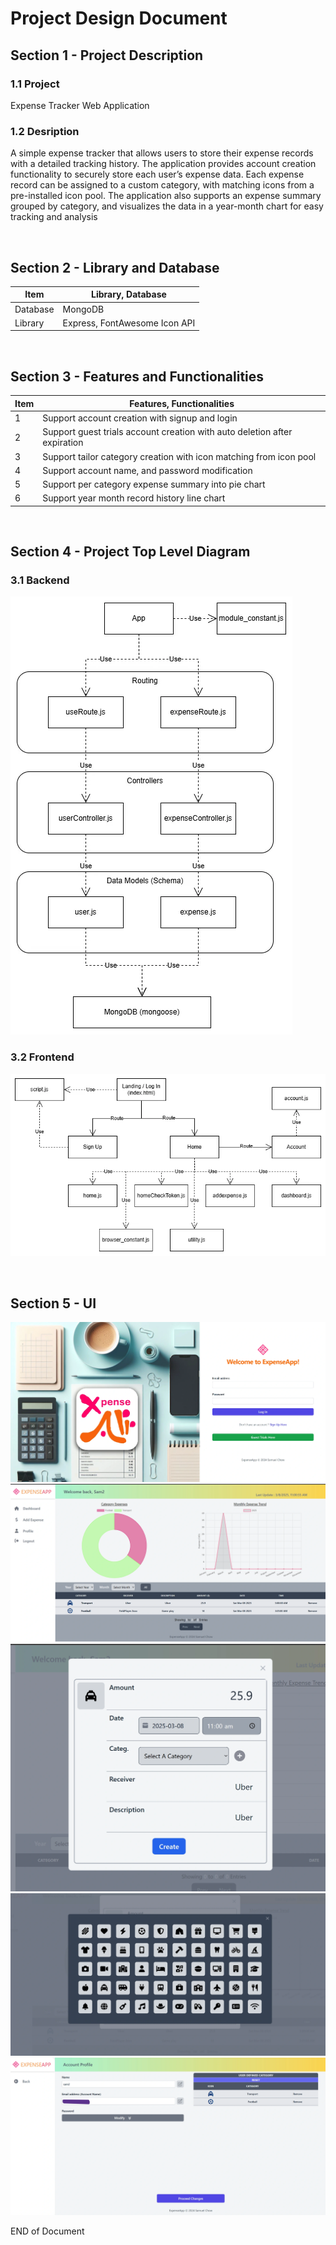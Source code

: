 # Project Design Document

## Section 1 - Project Description

### 1.1 Project
Expense Tracker Web Application

### 1.2 Desription
A simple expense tracker that allows users to store their expense records with a detailed tracking history. The application provides account creation functionality to securely store each user’s expense data. Each expense record can be assigned to a custom category, with matching icons from a pre-installed icon pool. The application also supports an expense summary grouped by category, and visualizes the data in a year-month chart for easy tracking and analysis

<br>

## Section 2 - Library and Database
|Item|Library, Database|
|-|-|
|Database| MongoDB|
|Library| Express, FontAwesome Icon API|

<br>

## Section 3 - Features and Functionalities

|Item|Features, Functionalities|
|-|-|
|1|Support account creation with signup and login
|2|Support guest trials account creation with auto deletion after expiration
|3|Support tailor category creation with icon matching from icon pool|
|4|Support account name, and password modification
|5|Support per category expense summary into pie chart
|6|Support year month record history line chart

<br>

## Section 4 - Project Top Level Diagram

### 3.1 Backend
![backend](./Images/ExpenseAppDiagram_backend.webp)

### 3.2 Frontend
![frontend](./Images/ExpenseAppDiagram_frontend.webp)

<br>

## Section 5 - UI

![landing](./Images/1-Landing.webp)
![dashboard](./Images/3-Dashboard.webp)
![addExpense](./Images/4-AddExpense.webp)
![iconPool](./Images/4-Icon.webp)
![profile](./Images/5-Profile.webp)

END of Document
